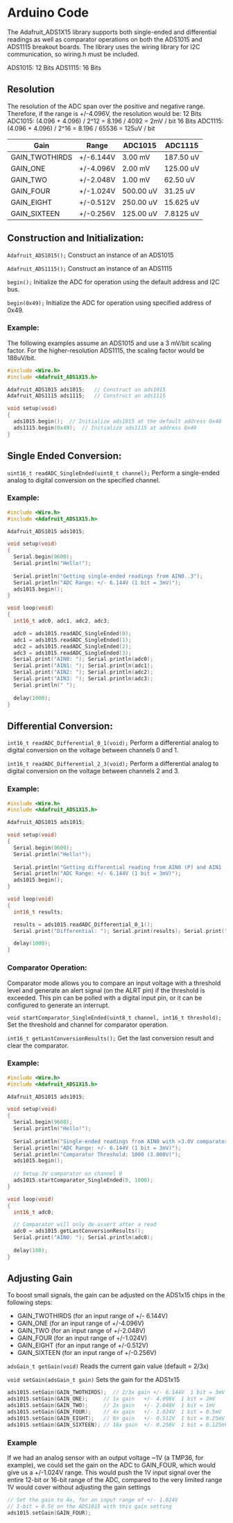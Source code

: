# Arduino Code
The Adafruit_ADS1X15 library supports both single-ended and differential readings as well as comparator operations on both the ADS1015 and ADS1115 breakout boards.  The library uses the wiring library for I2C communication, so wiring.h must be included.

ADS1015: 12 Bits
ADS1115: 16 Bits

## Resolution
The resolution of the ADC span over the positive and negative range.
Therefore, if the range is +/-4.096V, the resolution would be:
12 Bits ADC1015:    (4.096 + 4.096) / 2^12 = 8.196 / 4092 = 2mV / bit
16 Bits ADC1115:    (4.096 + 4.096) / 2^16 = 8.196 / 65536 = 125uV / bit

| Gain           | Range     | ADC1015   | ADC1115   |
|----------------|-----------|-----------|-----------|
| GAIN_TWOTHIRDS | +/-6.144V | 3.00 mV	 | 187.50 uV |
| GAIN_ONE       | +/-4.096V | 2.00 mV	 | 125.00 uV |
| GAIN_TWO       | +/-2.048V | 1.00 mV	 | 62.50 uV  |
| GAIN_FOUR      | +/-1.024V | 500.00 uV | 31.25 uV  |
| GAIN_EIGHT     | +/-0.512V | 250.00 uV | 15.625 uV |
| GAIN_SIXTEEN   | +/-0.256V | 125.00 uV | 7.8125 uV |

## Construction and Initialization:

`Adafruit_ADS1015();`
Construct an instance of an ADS1015

`Adafruit_ADS1115();`
Construct an instance of an ADS1115

`begin();`
Initialize the ADC for operation using the default address and I2C bus.

`begin(0x49);`
Initialize the ADC for operation using specified address of 0x49.

 
### Example:

The following examples assume an ADS1015 and use a 3 mV/bit scaling factor. For the higher-resolution ADS1115, the scaling factor would be 188uV/bit.

```cpp
#include <Wire.h>
#include <Adafruit_ADS1X15.h>

Adafruit_ADS1015 ads1015;  	// Construct an ads1015 
Adafruit_ADS1115 ads1115;	// Construct an ads1115 

void setup(void)
{
  ads1015.begin();  // Initialize ads1015 at the default address 0x48
  ads1115.begin(0x49);  // Initialize ads1115 at address 0x49
}
```


## Single Ended Conversion:

`uint16_t readADC_SingleEnded(uint8_t channel);`
Perform a single-ended analog to digital conversion on the specified channel.

### Example:
```cpp
#include <Wire.h>
#include <Adafruit_ADS1X15.h>

Adafruit_ADS1015 ads1015;

void setup(void)
{
  Serial.begin(9600);
  Serial.println("Hello!");
  
  Serial.println("Getting single-ended readings from AIN0..3");
  Serial.println("ADC Range: +/- 6.144V (1 bit = 3mV)");
  ads1015.begin();
}

void loop(void)
{
  int16_t adc0, adc1, adc2, adc3;

  adc0 = ads1015.readADC_SingleEnded(0);
  adc1 = ads1015.readADC_SingleEnded(1);
  adc2 = ads1015.readADC_SingleEnded(2);
  adc3 = ads1015.readADC_SingleEnded(3);
  Serial.print("AIN0: "); Serial.println(adc0);
  Serial.print("AIN1: "); Serial.println(adc1);
  Serial.print("AIN2: "); Serial.println(adc2);
  Serial.print("AIN3: "); Serial.println(adc3);
  Serial.println(" ");
  
  delay(1000);
}
```


## Differential Conversion:
`int16_t readADC_Differential_0_1(void);`
Perform a differential analog to digital conversion on the voltage between channels 0 and 1.

`int16_t readADC_Differential_2_3(void);` 
Perform a differential analog to digital conversion on the voltage between channels 2 and 3.

### Example:
```cpp
#include <Wire.h>
#include <Adafruit_ADS1X15.h>

Adafruit_ADS1015 ads1015;

void setup(void)
{
  Serial.begin(9600);
  Serial.println("Hello!");
  
  Serial.println("Getting differential reading from AIN0 (P) and AIN1 (N)");
  Serial.println("ADC Range: +/- 6.144V (1 bit = 3mV)");
  ads1015.begin();
}

void loop(void)
{
  int16_t results;

  results = ads1015.readADC_Differential_0_1();
  Serial.print("Differential: "); Serial.print(results); Serial.print("("); Serial.print(results * 3); Serial.println("mV)");

  delay(1000);
}
```


### Comparator Operation:
Comparator mode allows you to compare an input voltage with a threshold level and generate an alert signal (on the ALRT pin) if the threshold is exceeded.  This pin can be polled with a digital input pin, or it can be configured to generate an interrupt.

`void startComparator_SingleEnded(uint8_t channel, int16_t threshold);`
Set the threshold and channel for comparator operation.

`int16_t getLastConversionResults();`
Get the last conversion result and clear the comparator.

### Example:
```cpp
#include <Wire.h>
#include <Adafruit_ADS1X15.h>

Adafruit_ADS1015 ads1015;

void setup(void)
{
  Serial.begin(9600);
  Serial.println("Hello!");
  
  Serial.println("Single-ended readings from AIN0 with >3.0V comparator");
  Serial.println("ADC Range: +/- 6.144V (1 bit = 3mV)");
  Serial.println("Comparator Threshold: 1000 (3.000V)");
  ads1015.begin();
  
  // Setup 3V comparator on channel 0
  ads1015.startComparator_SingleEnded(0, 1000);
}

void loop(void)
{
  int16_t adc0;

  // Comparator will only de-assert after a read
  adc0 = ads1015.getLastConversionResults();
  Serial.print("AIN0: "); Serial.println(adc0);
  
  delay(100);
}
```


## Adjusting Gain
To boost small signals, the gain can be adjusted on the ADS1x15 chips in the following steps:
- GAIN_TWOTHIRDS (for an input range of +/- 6.144V)
- GAIN_ONE (for an input range of +/-4.096V)
- GAIN_TWO (for an input range of +/-2.048V)
- GAIN_FOUR (for an input range of +/-1.024V)
- GAIN_EIGHT (for an input range of +/-0.512V)
- GAIN_SIXTEEN (for an input range of +/-0.256V)

`adsGain_t getGain(void)`
Reads the current gain value (default = 2/3x)

`void setGain(adsGain_t gain)`
Sets the gain for the ADS1x15

```cpp
ads1015.setGain(GAIN_TWOTHIRDS);  // 2/3x gain +/- 6.144V  1 bit = 3mV (default)
ads1015.setGain(GAIN_ONE);     // 1x gain   +/- 4.096V  1 bit = 2mV
ads1015.setGain(GAIN_TWO);     // 2x gain   +/- 2.048V  1 bit = 1mV
ads1015.setGain(GAIN_FOUR);    // 4x gain   +/- 1.024V  1 bit = 0.5mV
ads1015.setGain(GAIN_EIGHT);   // 8x gain   +/- 0.512V  1 bit = 0.25mV
ads1015.setGain(GAIN_SIXTEEN); // 16x gain  +/- 0.256V  1 bit = 0.125mV
```

### Example
If we had an analog sensor with an output voltage ~1V (a TMP36, for example), we could set the gain on the ADC to GAIN_FOUR, which would give us a +/-1.024V range. This would push the 1V input signal over the entire 12-bit or 16-bit range of the ADC, compared to the very limited range 1V would cover without adjusting the gain settings

```cpp
// Set the gain to 4x, for an input range of +/- 1.024V
// 1-bit = 0.5V on the ADS1015 with this gain setting
ads1015.setGain(GAIN_FOUR);
```